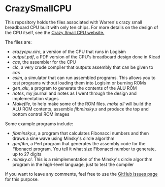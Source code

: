 # CrazySmallCPU
This repository holds the files associated with Warren's crazy small
breadboard CPU built with only ten chips. For more details on the design of
the CPU itself, see the
[Crazy Small CPU website.](http://minnie.tuhs.org/Programs/CrazySmallCPU)

The files are:
 * _crazycpu.circ_, a version of the CPU that runs in Logisim
 * _output.pdf_, a PDF version of the CPU's breadboard design done in Kicad
 * _cas_, the assembler for the CPU
 * _clc_, a very crude compiler that outputs assembly that can be given to _cas_
 * _csim_, a simulator that can run assembled programs. This allows you to test programs without loading them into Logisim or burning ROMs
 * _gen_alu_, a program to generate the contents of the ALU ROM
 * _notes_, my journal and notes as I went through the design and implementation stages
 * _Makefile_, to help make some of the ROM files. _make all_ will build the ALU ROM contents, assemble _fibminsky.s_ and produce the top and bottom control ROM images

Some example programs include:
 * _fibminsky.s_, a program that calculates Fibonacci numbers and then draws a sine wave using Minsky's circle algorithm
 * _genfibn_, a Perl program that generates the assembly code for the Fibonacci program. You tell it what size Fibonacci number to generate, up to 27 digits
 * _minsky.cl_. This is a reimplementation of the Minsky's circle algorithm program in the high-level language, just to test the compiler
 
 If you want to leave any comments, feel free to use the [GitHub issues page](https://github.com/DoctorWkt/CrazySmallCPU/issues) for this purpose.
